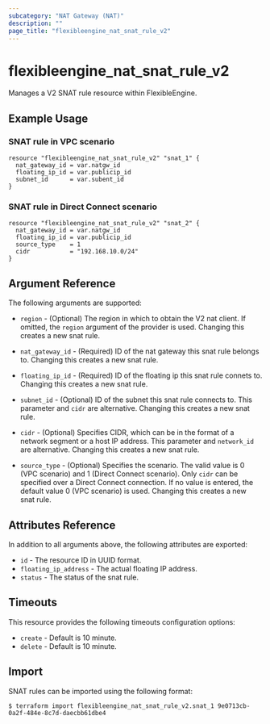 ```yaml
---
subcategory: "NAT Gateway (NAT)"
description: ""
page_title: "flexibleengine_nat_snat_rule_v2"
---
```


# flexibleengine_nat_snat_rule_v2

Manages a V2 SNAT rule resource within FlexibleEngine.

## Example Usage

### SNAT rule in VPC scenario

```hcl
resource "flexibleengine_nat_snat_rule_v2" "snat_1" {
  nat_gateway_id = var.natgw_id
  floating_ip_id = var.publicip_id
  subnet_id      = var.subent_id
}
```

### SNAT rule in Direct Connect scenario

```hcl
resource "flexibleengine_nat_snat_rule_v2" "snat_2" {
  nat_gateway_id = var.natgw_id
  floating_ip_id = var.publicip_id
  source_type    = 1
  cidr           = "192.168.10.0/24"
}
```

## Argument Reference

The following arguments are supported:

* `region` - (Optional) The region in which to obtain the V2 nat client.
    If omitted, the `region` argument of the provider is used. Changing this
    creates a new snat rule.

* `nat_gateway_id` - (Required) ID of the nat gateway this snat rule belongs to.
    Changing this creates a new snat rule.

* `floating_ip_id` - (Required) ID of the floating ip this snat rule connets to.
    Changing this creates a new snat rule.

* `subnet_id` - (Optional) ID of the subnet this snat rule connects to.
    This parameter and `cidr` are alternative. Changing this creates a new snat rule.

* `cidr` - (Optional) Specifies CIDR, which can be in the format of a network segment or a host IP address.
    This parameter and `network_id` are alternative. Changing this creates a new snat rule.

* `source_type` - (Optional) Specifies the scenario. The valid value is 0 (VPC scenario) and 1 (Direct Connect scenario).
    Only `cidr` can be specified over a Direct Connect connection.
    If no value is entered, the default value 0 (VPC scenario) is used.
    Changing this creates a new snat rule.

## Attributes Reference

In addition to all arguments above, the following attributes are exported:

* `id` - The resource ID in UUID format.
* `floating_ip_address` - The actual floating IP address.
* `status` - The status of the snat rule.

## Timeouts

This resource provides the following timeouts configuration options:

* `create` - Default is 10 minute.
* `delete` - Default is 10 minute.

## Import

SNAT rules can be imported using the following format:

```
$ terraform import flexibleengine_nat_snat_rule_v2.snat_1 9e0713cb-0a2f-484e-8c7d-daecbb61dbe4
```

